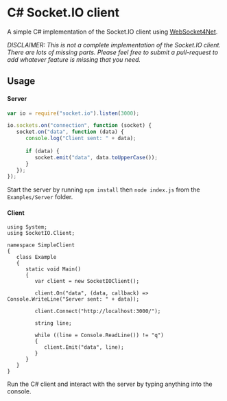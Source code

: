 # C# Socket.IO client
A simple C# implementation of the Socket.IO client using [WebSocket4Net](http://websocket4net.codeplex.com/).

*DISCLAIMER: This is not a complete implementation of the Socket.IO client. There are lots of missing parts. Please feel free to submit a pull-request to add whatever feature is missing that you need.*

## Usage

#### Server

```JavaScript
var io = require("socket.io").listen(3000);

io.sockets.on("connection", function (socket) {
   socket.on("data", function (data) {
      console.log("Client sent: " + data);
      
      if (data) {
         socket.emit("data", data.toUpperCase());
      }
   });
});
```

Start the server by running ```npm install``` then ```node index.js``` from the ```Examples/Server``` folder.

#### Client

```CSharp
using System;
using SocketIO.Client;

namespace SimpleClient
{
   class Example
   {
      static void Main()
      {
         var client = new SocketIOClient();

         client.On("data", (data, callback) => Console.WriteLine("Server sent: " + data));

         client.Connect("http://localhost:3000/");
         
         string line;
         
         while ((line = Console.ReadLine()) != "q")
         {
            client.Emit("data", line);
         }
      }
   }
}
```

Run the C# client and interact with the server by typing anything into the console.